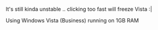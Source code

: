 It's still kinda unstable .. clicking too fast will freeze Vista :|  
  
Using Windows Vista (Business) running on 1GB RAM